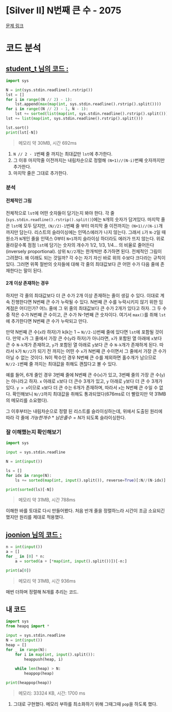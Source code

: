 # [Silver II] N번째 큰 수 - 2075 

[문제 링크](https://www.acmicpc.net/problem/2075) 


# 코드 분석

## [student_t 님의 코드 :](https://www.acmicpc.net/source/34312977)
```python
import sys

N = int(sys.stdin.readline().rstrip())
lst = []
for i in range((N // 2) - 1):
    lst.append(max(map(int, sys.stdin.readline().rstrip().split())))
for i in range((N // 2) - 1, N - 1):
    lst += sorted(list(map(int, sys.stdin.readline().rstrip().split())), reverse=True)[:(N + 1) // (N - i) + 1]
lst += list(map(int, sys.stdin.readline().rstrip().split()))

lst.sort()
print(lst[-N])
```
> 메모리 약 30MB, 시간 692ms

1. `N // 2 - 1`번째 줄 까지는 최대값만 `lst`에 추가한다.
2. 그 이후 마지막줄 이전까지는 내림차순으로 정렬해 `(N+1)//(N-i)`번째 숫자까지만 추가한다.
3. 마지막 줄은 그대로 추가한다.

### 분석
#### 전체적인 그림
전체적으로 `lst`에 어떤 숫자들이 담기는지 봐야 한다. 각 줄(`sys.stdin.readline().rstrip().split()`)에는 `N`개의 숫자가 담겨있다. 마지막 줄은 `lst`에 모두 담지만, `(N//2)-1`번째 줄 부터 마지막 줄 이전까지는 `(N+1)//(N-i)`개 까지만 담는다. 리스트의 슬라이싱에는 인덱스에러가 나지 않는다. 그래서 `i`가 `N-2`일 때 원소가 `N`개인 줄을 인덱스 0부터 `N+1`까지 슬라이싱 하더라도 에러가 뜨지 않는다. 위로 올라갈수록 점점 `lst`에 담기는 숫자의 개수가 1/2, 1/3, 1/4... 의 비율로 줄어든다(inversely proportional). 상위 `N//2`개는 한개씩만 추가하면 된다. 전체적인 그림이 그려졌다. 왜 이래도 되는 것일까? 각 수는 자기 자신 바로 위의 수보다 크다라는 규칙이 있다. 그러면 위쪽 절반의 숫자들에 대해 각 줄의 최대값보다 큰 어떤 수가 다음 줄에 존재한다는 말이 된다. 

#### 2개 이상 존재하는 경우  
하지만 각 줄의 최대값보다 더 큰 수가 2개 이상 존재하는 줄이 생길 수 있다. 이대로 계속 진행한다면 N번째 큰 수가 누락될 수 있다. N번째 큰 수를 누락시키지 않기 위한 임계점은 어디인가? 어느 줄에 그 위 줄의 최대값보다 큰 수가 2개가 있다고 하자. 그 두 수 중 작은 수가 N번째 큰 수이고, 큰 수가 N-1번째 큰 숫자이다. 여기서 `max()`를 취해 `lst`에 추가한다면 N번째 큰 수가 누락되고 만다. 

만약 N번째 큰 수(`x`라 하자)가 k(k는 1 ~ `N//2-1`)번째 줄에 있다면 `lst`에 포함될 것이다. 만약 `x`가 그 줄에서 가장 큰 수(`y`라 하자)가 아니라면, `x`가 포함된 열 아래에 `x`보다 큰 수 `N-k`개가 존재하고, `y`가 포함된 열 아래로 `y`보다 큰 수 `N-k`개가 존재하게 된다. 따라서 `k`가 `N//2`가 되기 전 까지는 어떤 수 `x`가 N번째 큰 수이면서 그 줄에서 가장 큰 수가 아닐 수 없는 것이다. N이 짝수인 경우 N번째 큰 수를 제외하면 홀수개가 남으므로 `N//2-1`번째 줄 까지는 최대값을 취해도 괜찮다고 볼 수 있다.

예를 들어, 6개 줄인 경우 3번째 줄에 N번째 큰 수(`x`)가 있고, 3번째 줄의 가장 큰 수(`y`)는 아니라고 하자. `x` 아래로 `x`보다 더 큰수 3개가 있고, `y` 아래로 `y`보다 더 큰 수 3개가 있다. `y > x`이므로 `x`보다 더 큰 수는 6개가 존재하며, 따라서 `x`는 N번째 큰 수일 수 없다. 확인해보니 `N//2`까지 최대값을 취해도 통과되었다(676ms로 더 빨랐지만 약 31MB의 메모리를 소요했다). 

그 이후부터는 내림차순으로 정렬 된 리스트를 슬라이싱하는데, 위에서 도출된 원리에 따라 각 줄에 $가능한 개수 * 남은 줄 수 = N$가 되도록 슬라이싱한다.

### 잘 이해했는지 확인해보기
```python
import sys

input = sys.stdin.readline

N = int(input())

ls = []
for idx in range(N):
    ls += sorted(map(int, input().split()), reverse=True)[:N//(N-idx)]

print(sorted(ls)[-N])
```
> 메모리 약 31MB, 시간 788ms

이해한 바를 토대로 다시 만들어봤다. 처음 반개 줄을 정렬하느라 시간이 조금 소요되긴 했지만 원리를 제대로 적용했다.

## [joonion 님의 코드 :](https://www.acmicpc.net/source/52615099)
```python
n = int(input())
a = []
for _ in [0] * n:
    a = sorted(a + [*map(int, input().split())])[-n:]

print(a[0])
```
> 메모리 약 31MB, 시간 936ms

매번 더하며 정렬해 N개를 추리는 코드.

## 내 코드
```python
import sys
from heapq import *

input = sys.stdin.readline
N = int(input())
heap = []
for _ in range(N):
    for i in map(int, input().split()):
        heappush(heap, i)
    
    while len(heap) > N:
        heappop(heap)

print(heappop(heap))
```
> 메모리: 33324 KB, 시간: 1700 ms

1. 그대로 구현했다. 메모리 부하를 최소화하기 위해 그때그때 `pop`을 하도록 했다.